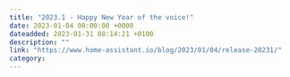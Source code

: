 ```yaml
---
title: "2023.1 - Happy New Year of the voice!"
date: 2023-01-04 00:00:00 +0000
dateadded: 2023-01-31 08:14:21 +0100
description: ""
link: "https://www.home-assistant.io/blog/2023/01/04/release-20231/"
category:
---
```

